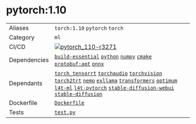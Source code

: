 # pytorch:1.10

|            |            |
|------------|------------|
| Aliases | `torch:1.10` `pytorch` `torch` |
| Category | `ml` |
| CI/CD | [![`pytorch_110-r3271`](https://github.com/dusty-nv/jetson-containers/actions/workflows/pytorch_110-r3271.yml/badge.svg)](https://github.com/dusty-nv/jetson-containers/actions/workflows/pytorch_110-r3271.yml) |
| Dependencies | [`build-essential`](/packages/build-essential) [`python`](/packages/python) [`numpy`](/packages/numpy) [`cmake`](/packages/cmake/cmake_pip) [`protobuf:apt`](/packages/protobuf/protobuf_apt) [`onnx`](/packages/onnx) |
| Dependants | [`torch_tensorrt`](/packages/pytorch/torch_tensorrt) [`torchaudio`](/packages/pytorch/torchaudio) [`torchvision`](/packages/pytorch/torchvision) [`torch2trt`](/packages/pytorch/torch2trt) [`nemo`](/packages/nemo) [`exllama`](/packages/llm/exllama) [`transformers`](/packages/llm/transformers) [`optimum`](/packages/llm/optimum) [`l4t-ml`](/packages/l4t/l4t-ml) [`l4t-pytorch`](/packages/l4t/l4t-pytorch) [`stable-diffusion-webui`](/packages/diffusion/stable-diffusion-webui) [`stable-diffusion`](/packages/diffusion/stable-diffusion) |
| Dockerfile | [`Dockerfile`](Dockerfile) |
| Tests | [`test.py`](test.py) |
